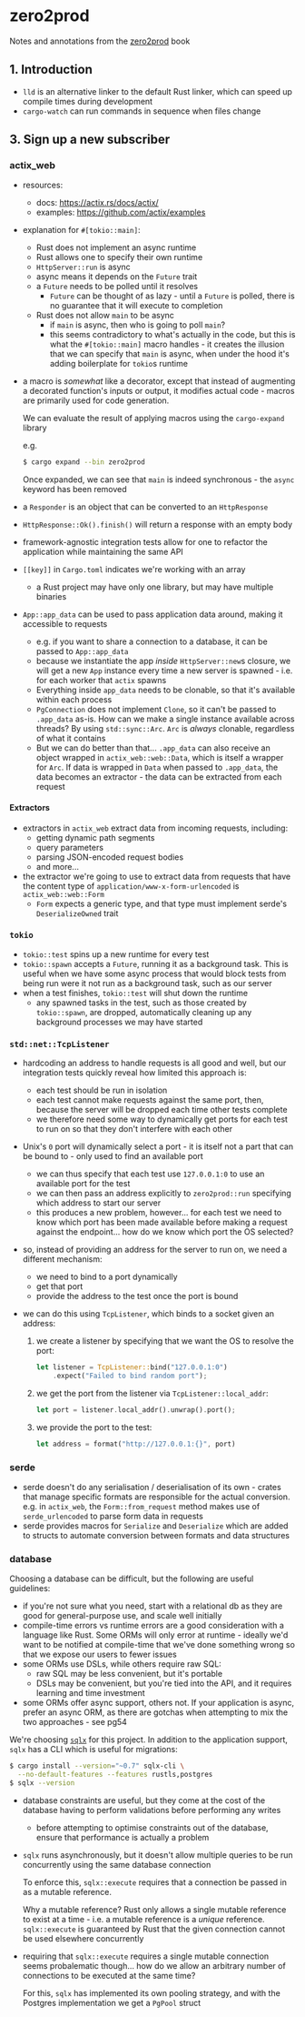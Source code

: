 # zero2prod

Notes and annotations from the [zero2prod](https://www.zero2prod.com/) book

## 1. Introduction

- `lld` is an alternative linker to the default Rust linker, which can speed up
  compile times during development
- `cargo-watch` can run commands in sequence when files change

## 3. Sign up a new subscriber

### actix_web

- resources:
  - docs: https://actix.rs/docs/actix/
  - examples: https://github.com/actix/examples
- explanation for `#[tokio::main]`:
  - Rust does not implement an async runtime
  - Rust allows one to specify their own runtime
  - `HttpServer::run` is async
  - async means it depends on the `Future` trait
  - a `Future` needs to be polled until it resolves
    - `Future` can be thought of as lazy - until a `Future` is polled, there is
      no guarantee that it will execute to completion
  - Rust does not allow `main` to be async
    - if `main` is async, then who is going to poll `main`?
    - this seems contradictory to what's actually in the code, but this is what
      the `#[tokio::main]` macro handles - it creates the illusion that we can
      specify that `main` is async, when under the hood it's adding boilerplate
      for `tokio`s runtime
- a macro is _somewhat_ like a decorator, except that instead of augmenting a
  decorated function's inputs or output, it modifies actual code - macros are
  primarily used for code generation.

  We can evaluate the result of applying macros using the `cargo-expand` library

  e.g.

  ```bash
  $ cargo expand --bin zero2prod
  ```

  Once expanded, we can see that `main` is indeed synchronous - the `async`
  keyword has been removed

- a `Responder` is an object that can be converted to an `HttpResponse`
- `HttpResponse::Ok().finish()` will return a response with an empty body
- framework-agnostic integration tests allow for one to refactor the application
  while maintaining the same API
- `[[key]]` in `Cargo.toml` indicates we're working with an array
  - a Rust project may have only one library, but may have multiple binaries
- `App::app_data` can be used to pass application data around, making it
  accessible to requests
  - e.g. if you want to share a connection to a database, it can be passed to
    `App::app_data`
  - because we instantiate the app _inside_ `HttpServer::new`s closure, we will
    get a new `App` instance every time a new server is spawned - i.e. for
    each worker that `actix` spawns
  - Everything inside `app_data` needs to be clonable, so that it's available
    within each process
  - `PgConnection` does not implement `Clone`, so it can't be passed to
    `.app_data` as-is. How can we make a single instance available across
    threads? By using `std::sync::Arc`. `Arc` is _always_ clonable, regardless
    of what it contains
  - But we can do better than that... `.app_data` can also receive an object
    wrapped in `actix_web::web::Data`, which is itself a wrapper for `Arc`. If
    data is wrapped in `Data` when passed to `.app_data`, the data becomes an
    extractor - the data can be extracted from each request

#### Extractors

- extractors in `actix_web` extract data from incoming requests, including:
  - getting dynamic path segments
  - query parameters
  - parsing JSON-encoded request bodies
  - and more...
- the extractor we're going to use to extract data from requests that have the
  content type of `application/www-x-form-urlencoded` is `actix_web::web::Form`
  - `Form` expects a generic type, and that type must implement serde's
    `DeserializeOwned` trait

### `tokio`

- `tokio::test` spins up a new runtime for every test
- `tokio::spawn` accepts a `Future`, running it as a background task. This is
  useful when we have some async process that would block tests from being run
  were it not run as a background task, such as our server
- when a test finishes, `tokio::test` will shut down the runtime
  - any spawned tasks in the test, such as those created by `tokio::spawn`,
    are dropped, automatically cleaning up any background processes we may
    have started

### `std::net::TcpListener`

- hardcoding an address to handle requests is all good and well, but our
  integration tests quickly reveal how limited this approach is:
  - each test should be run in isolation
  - each test cannot make requests against the same port, then, because the
    server will be dropped each time other tests complete
  - we therefore need some way to dynamically get ports for each test to run
    on so that they don't interfere with each other
- Unix's `0` port will dynamically select a port - it is itself not a part that
  can be bound to - only used to find an available port
  - we can thus specify that each test use `127.0.0.1:0` to use an available
    port for the test
  - we can then pass an address explicitly to `zero2prod::run` specifying
    which address to start our server
  - this produces a new problem, however... for each test we need to know
    which port has been made available before making a request against the
    endpoint... how do we know which port the OS selected?
- so, instead of providing an address for the server to run on, we need a
  different mechanism:
  - we need to bind to a port dynamically
  - get that port
  - provide the address to the test once the port is bound
- we can do this using `TcpListener`, which binds to a socket given an address:

  1.  we create a listener by specifying that we want the OS to resolve the
      port:

      ```rust
      let listener = TcpListener::bind("127.0.0.1:0")
          .expect("Failed to bind random port");
      ```

  1.  we get the port from the listener via `TcpListener::local_addr`:

      ```rust
      let port = listener.local_addr().unwrap().port();
      ```

  1.  we provide the port to the test:

      ```rust
      let address = format("http://127.0.0.1:{}", port)
      ```

### serde

- serde doesn't do any serialisation / deserialisation of its own - crates that
  manage specific formats are responsible for the actual conversion. e.g. in
  `actix_web`, the `Form::from_request` method makes use of `serde_urlencoded`
  to parse form data in requests
- serde provides macros for `Serialize` and `Deserialize` which are added to
  structs to automate conversion between formats and data structures

### database

Choosing a database can be difficult, but the following are useful guidelines:

- if you're not sure what you need, start with a relational db as they are good
  for general-purpose use, and scale well initially
- compile-time errors vs runtime errors are a good consideration with a language
  like Rust. Some ORMs will only error at runtime - ideally we'd want to be
  notified at compile-time that we've done something wrong so that we expose
  our users to fewer issues
- some ORMs use DSLs, while others require raw SQL:
  - raw SQL may be less convenient, but it's portable
  - DSLs may be convenient, but you're tied into the API, and it requires
    learning and time investment
- some ORMs offer async support, others not. If your application is async,
  prefer an async ORM, as there are gotchas when attempting to mix the two
  approaches - see pg54

We're choosing [`sqlx`](https://docs.rs/sqlx/latest/sqlx/) for this project. In
addition to the application support, `sqlx` has a CLI which is useful for
migrations:

```bash
$ cargo install --version="~0.7" sqlx-cli \
  --no-default-features --features rustls,postgres
$ sqlx --version
```

- database constraints are useful, but they come at the cost of the database
  having to perform validations before performing any writes
  - before attempting to optimise constraints out of the database, ensure that
    performance is actually a problem
- `sqlx` runs asynchronously, but it doesn't allow multiple queries to be run
  concurrently using the same database connection

  To enforce this, `sqlx::execute` requires that a connection be passed in as
  a mutable reference.

  Why a mutable reference? Rust only allows a single mutable reference to
  exist at a time - i.e. a mutable reference is a _unique_ reference.
  `sqlx::execute` is guaranteed by Rust that the given connection cannot be used
  elsewhere concurrently

- requiring that `sqlx::execute` requires a single mutable connection seems
  probalematic though... how do we allow an arbitrary number of connections to
  be executed at the same time?

  For this, `sqlx` has implemented its own pooling strategy, and with the
  Postgres implementation we get a `PgPool` struct
